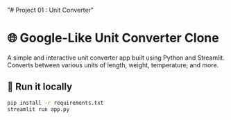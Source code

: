"# Project 01 : Unit Converter"

# 🌐 Google-Like Unit Converter Clone

A simple and interactive unit converter app built using Python and Streamlit. Converts between various units of length, weight, temperature, and more.

## 🚀 Run it locally

```bash
pip install -r requirements.txt
streamlit run app.py

